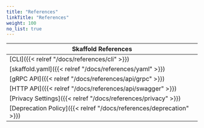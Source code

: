 ```yaml
---
title: "References"
linkTitle: "References"
weight: 100
no_list: true
---
```


| Skaffold References  |
|----------|
| [CLI]({{< relref "/docs/references/cli" >}}) |
| [skaffold.yaml]({{< relref "/docs/references/yaml" >}}) |
| [gRPC API]({{< relref "/docs/references/api/grpc" >}}) |
| [HTTP API]({{< relref "/docs/references/api/swagger" >}}) |
| [Privacy Settings]({{< relref "/docs/references/privacy" >}}) |
| [Deprecation Policy]({{< relref "/docs/references/deprecation" >}}) |

